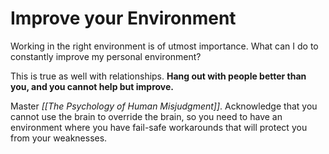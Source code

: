 # Improve your Environment

Working in the right environment is of utmost importance. What can I do to constantly improve my personal environment?

This is true as well with relationships.
 **Hang out with people better than you, and you cannot help but improve.**
 
 Master *[[The Psychology of Human Misjudgment]]*. Acknowledge that you cannot use the brain to override the brain, so you need to have an environment where you have fail-safe workarounds that will protect you from your weaknesses.